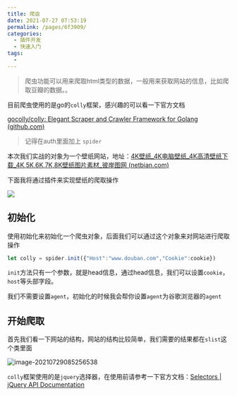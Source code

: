 ```yaml
---
title: 爬虫
date: 2021-07-27 07:53:19
permalink: /pages/6f3909/
categories:
  - 插件开发
  - 快速入门
tags:
  -
---
```


> 爬虫功能可以用来爬取html类型的数据，一般用来获取网站的信息，比如爬取豆瓣的数据。。

目前爬虫使用的是go的`colly`框架，感兴趣的可以看一下官方文档

[gocolly/colly: Elegant Scraper and Crawler Framework for Golang (github.com)](https://github.com/gocolly/colly)

> 记得在auth里面加上 `spider`

本次我们实战的对象为一个壁纸网站，地址：[4K壁纸_4K电脑壁纸_4K高清壁纸下载_4K,5K,6K,7K,8K壁纸图片素材_彼岸图网 (netbian.com)](https://pic.netbian.com/)

下面我将通过插件来实现壁纸的爬取操作

![](https://img.xiaoyou66.com/2021/07/29/35b8de7e96f46.png)

## 初始化

使用初始化来初始化一个爬虫对象，后面我们可以通过这个对象来对网站进行爬取操作

```javascript
let colly = spider.init({"Host":"www.douban.com","Cookie":cookie})
```

`init`方法只有一个参数，就是head信息，通过head信息，我们可以设置`cookie`，`host`等头部字段。

我们不需要设置`agent`，初始化的时候我会帮你设置`agent`为谷歌浏览器的`agent`

## 开始爬取

首先我们看一下网站的结构，网站的结构比较简单，我们需要的结果都在`slist`这个类里面

![image-20210729085256538](https://img.xiaoyou66.com/2021/07/29/c2031224bf8c1.png)

`colly`框架使用的是`jquery`选择器，在使用前请参考一下官方文档：[Selectors | jQuery API Documentation](https://api.jquery.com/category/selectors/)





